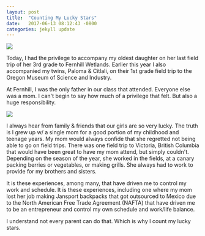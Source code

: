 ```yaml
---
layout: post
title:  "Counting My Lucky Stars"
date:   2017-06-13 08:12:43 -0800
categories: jekyll update
---
```


<a  href="https://www.instagram.com/p/BVSlkPmHxyu/?taken-by=davidcmolina"><img src="https://s3-us-west-2.amazonaws.com/davidmolina/fernhill_mayamolina.JPG"></a>

Today, I had the privilege to accompany my oldest daughter on her last field trip of her 3rd grade to Fernhill Wetlands. Earlier this year I also accompanied my twins, Paloma & Citlali, on their 1st grade field trip to the Oregon Museum of Science and Industry.

At Fernhill, I was the only father in our class that attended. Everyone else was a mom. I can't begin to say how much of a privilege that felt. But also a huge responsibility.

<a  href="https://www.instagram.com/p/BVSUO2bn4Mi/?taken-by=davidcmolina"><img src="https://s3-us-west-2.amazonaws.com/davidmolina/mayamolina_davidmolina.JPG"></a>

I always hear from family & friends that our girls are so very lucky. The truth is I grew up w/ a single mom for a good portion of my childhood and teenage years. My mom would always confide that she regretted not being able to go on field trips. There was one field trip to Victoria, British Columbia that would have been great to have my mom attend, but simply couldn't. Depending on the season of the year, she worked in the fields, at a canary packing berries or vegetables, or making grills. She always had to work to provide for my brothers and sisters.

It is these experiences, among many, that have driven me to control my work and schedule. It is these experiences, including one where my mom lost her job making Jansport backpacks that got outsourced to Mexico due to the North American Free Trade Agreement (NAFTA) that have driven me to be an entrepreneur and control my own schedule and work/life balance.

I understand not every parent can do that. Which is why I count my lucky stars.
